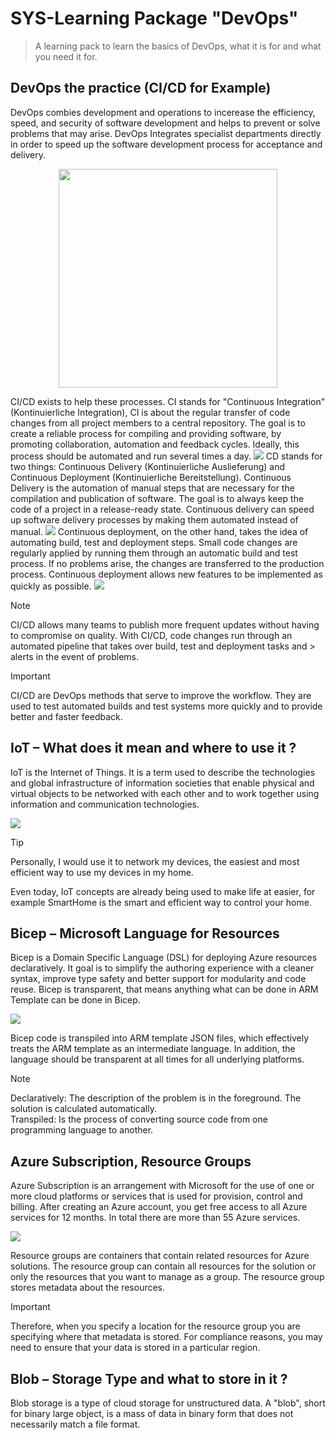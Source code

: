 # SYS-Learning Package "DevOps"
> A learning pack to learn the basics of DevOps, what it is for and what you need it for.

## DevOps the practice (CI/CD for Example)
DevOps combies development and operations to incerease the efficiency, speed, and security of software development and helps to prevent or solve problems that may arise. DevOps Integrates specialist departments directly in order to speed up the software development process for acceptance and delivery.
<p align="center">
<img src="https://images.ctfassets.net/xz1dnu24egyd/2S16xLgZGnBkxXgFVQOrxv/24e5808aba2b4c7024c15daa6b6ef5f7/loop-white.svg" width="350" height="350">
</p>

CI/CD exists to help these processes. CI stands for "Continuous Integration" (Kontinuierliche Integration), CI is about the regular transfer of code changes from all project members to a central repository. The goal is to create a reliable process for compiling and providing software, by promoting collaboration, automation and feedback cycles. Ideally, this process should be automated and run several times a day.
<img src="https://www.jetbrains.com/teamcity/ci-cd-guide/continuous-integration/img/Continuous_integration_desktop.png" >
CD stands for two things: Continuous Delivery (Kontinuierliche Auslieferung) and Continuous Deployment (Kontinuierliche Bereitstellung). Continuous Delivery is the automation of manual steps that are necessary for the compilation and publication of software. The goal is to always keep the code of a project in a release-ready state. Continuous delivery can speed up software delivery processes by making them automated instead of manual.
<img src="https://www.jetbrains.com/teamcity/ci-cd-guide/continuous-delivery/img/Continuous_delivery_desktop.png" >
Continuous deployment, on the other hand, takes the idea of automating build, test and deployment steps. Small code changes are regularly applied by running them through an automatic build and test process. If no problems arise, the changes are transferred to the production process. Continuous deployment allows new features to be implemented as quickly as possible.
<img src="https://www.jetbrains.com/teamcity/ci-cd-guide/continuous-deployment/img/Continuous_deployment_desktop.png" >

> [!NOTE]
> CI/CD allows many teams to publish more frequent updates without having to compromise on quality. With CI/CD, code changes run through an automated pipeline that takes over build, test and deployment tasks and > alerts in the event of problems.

> [!IMPORTANT]
> CI/CD are DevOps methods that serve to improve the workflow. They are used to test automated builds and test systems more quickly and to provide better and faster feedback.

## IoT – What does it mean and where to use it ?
IoT is the Internet of Things. It is a term used to describe the technologies and global infrastructure of information societies that enable physical and virtual objects to be networked with each other and to work together using information and communication technologies.

<img src="https://blog.item24.com/item-wp-content/uploads/2022/09/internet-of-things-iot-einfach-erklaert-item-blog-artikelbild-neu.jpg" >

> [!TIP]
> Personally, I would use it to network my devices, the easiest and most efficient way to use my devices in my home.

Even today, IoT concepts are already being used to make life at easier, for example SmartHome is the smart and efficient way to control your home.

## Bicep – Microsoft Language for Resources
Bicep is a Domain Specific Language (DSL) for deploying Azure resources declaratively. It goal is to simplify the authoring experience with a cleaner syntax, improve type safety and better support for modularity and code reuse. Bicep is transparent, that means anything what can be done in ARM Template can be done in Bicep.

<img src="https://miro.medium.com/v2/resize:fit:1400/1*KLJZ51orXe6zf7NTUhg5gA.png" >

Bicep code is transpiled into ARM template JSON files, which effectively treats the ARM template as an intermediate language. In addition, the language should be transparent at all times for all underlying platforms.

> [!NOTE]
> Declaratively: The description of the problem is in the foreground. The solution is calculated automatically. <br>
> Transpiled: Is the process of converting source code from one programming language to another.

## Azure Subscription, Resource Groups
Azure Subscription is an arrangement with Microsoft for the use of one or more cloud platforms or services that is used for provision, control and billing. After creating an Azure account, you get free access to all Azure services for 12 months. In total there are more than 55 Azure services.

<img src="https://learn.microsoft.com/en-us/azure/cloud-adoption-framework/ready/azure-setup-guide/media/organize-resources/scope-levels.png" >

Resource groups are containers that contain related resources for Azure solutions. The resource group can contain all resources for the solution or only the resources that you want to manage as a group. The resource group stores metadata about the resources.

> [!IMPORTANT]
> Therefore, when you specify a location for the resource group you are specifying where that metadata is stored. For compliance reasons, you may need to ensure that your data is stored in a particular region.

## Blob – Storage Type and what to store in it ?
Blob storage is a type of cloud storage for unstructured data. A "blob", short for binary large object, is a mass of data in binary form that does not necessarily match a file format.
